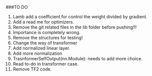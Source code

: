 ###TO DO

1. Lamb add a coefficient for control the weight divided by gradient.
2. Add a read me for optimizers.
3. Remove the git related files in the lib folder before pushing!!!
4. Importance is completely wrong.
5. Remove the structures for testing!
6. Change the way of transformer
7. Add normalized linear layer. 
8. Add more normalization
9. TrasnformerSelfOutput(nn.Module): needs to add more choice.
10. Read to-do in transformer case.
11. Remove TF2 code.
